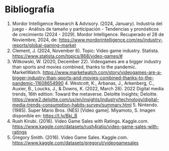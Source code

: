 # Bibliografía
1. Mordor Intelligence Research & Advisory. (2024, January). Industria del juego - Análisis de tamaño y participación - Tendencias y pronósticos de crecimiento (2024 - 2029). Mordor Intelligence. Recuperado el 28 de Noviembre, 2024, de: https://www.mordorintelligence.com/es/industry-reports/global-gaming-market  
2. Clement, J. (2024, November 6). Topic: Video game industry. Statista. https://www.statista.com/topics/868/video-games/# 
3. Witkowski, W. (2020, December 22). Videogames are a bigger industry than sports and movies combined, thanks to the pandemic. MarketWatch. https://www.marketwatch.com/story/videogames-are-a-bigger-industry-than-sports-and-movies-combined-thanks-to-the-pandemic-11608654990 
‌4. Westcott, K., Arbanas, J., Arkenberg, C., Auxier, B., Loucks, J., & Downs, K. (2022, March 28). 2022 Digital media trends, 16th edition: Toward the metaverse. Deloitte Insights; Deloitte. https://www2.deloitte.com/us/en/insights/industry/technology/digital-media-trends-consumption-habits-survey/summary.html 
‌5. Nintendo. (1985). Super Mario Bros. (NES) [Video game]. Miyamoto, S. Imagen disponible en: https://t.ly/Bki_B  
6. Rush Kirubi. (2016). Video Game Sales with Ratings. Kaggle.com. https://www.kaggle.com/datasets/rush4ratio/video-game-sales-with-ratings 
7. Gregory Smith. (2016). Video Game Sales. Kaggle.com. https://www.kaggle.com/datasets/gregorut/videogamesales 
